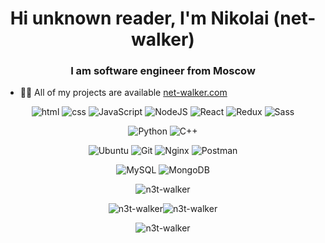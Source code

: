 <h1 align="center">Hi unknown reader, I'm Nikolai (net-walker)</h1>
<h3 align="center">I am software engineer from Moscow</h3>


- 👨‍💻 All of my projects are available [net-walker.com](https://net-walker.com/)


<p align="center">
  <img src="https://img.shields.io/badge/html%20-%23E34F26.svg?&style=for-the-badge&logo=html5&logoColor=white" alt="html" /> <img src="https://img.shields.io/badge/css%20-%231572B6.svg?&style=for-the-badge&logo=css3&logoColor=white" alt="css" /> <img src="https://img.shields.io/badge/JavaScript-323330?style=for-the-badge&logo=javascript&logoColor=F7DF1E" alt="JavaScript" /> <img src="https://img.shields.io/badge/Node.js-339933?style=for-the-badge&logo=nodedotjs&logoColor=white" alt="NodeJS" /> <img src="https://img.shields.io/badge/React-20232A?style=for-the-badge&logo=react&logoColor=61DAFB" alt="React" /> <img src="https://img.shields.io/badge/Redux-593D88?style=for-the-badge&logo=redux&logoColor=white" alt="Redux" /> <img src="https://img.shields.io/badge/Sass-CC6699?style=for-the-badge&logo=sass&logoColor=white" alt="Sass" />
</p>
<p align="center">
  <img src="https://img.shields.io/badge/python%20-%2314354C.svg?&style=for-the-badge&logo=python&logoColor=white" alt="Python" /> <img src="https://img.shields.io/badge/c++-%2300599C.svg?style=for-the-badge&logo=c%2B%2B&logoColor=white" alt="C++" />
<p align="center">
  <img src="https://img.shields.io/badge/Ubuntu-E95420?style=for-the-badge&logo=ubuntu&logoColor=white" alt="Ubuntu" /> <img src="https://img.shields.io/badge/git%20-%23F05033.svg?&style=for-the-badge&logo=git&logoColor=white" alt="Git" /> <img src="https://img.shields.io/badge/nginx-%23009639.svg?style=for-the-badge&logo=nginx&logoColor=white" alt="Nginx" /> <img src="https://img.shields.io/badge/Postman-FF6C37?style=for-the-badge&logo=postman&logoColor=red" alt="Postman" />
</p>
<p align="center">
  <img src="https://img.shields.io/badge/MySQL-005C84?style=for-the-badge&logo=mysql&logoColor=white" alt="MySQL" /> <img src="https://img.shields.io/badge/MongoDB-%234ea94b.svg?style=for-the-badge&logo=mongodb&logoColor=white" alt="MongoDB" />
</p>


<p align="center">
  <img src="https://github-profile-summary-cards.vercel.app/api/cards/profile-details?username=n3t-walker&theme=tokyonight" alt="n3t-walker" />
</p>
<p align="center">
  <img src="https://github-profile-summary-cards.vercel.app/api/cards/most-commit-language?username=n3t-walker&theme=tokyonight" alt="n3t-walker" /><img src="https://github-profile-summary-cards.vercel.app/api/cards/repos-per-language?username=n3t-walker&theme=tokyonight" alt="n3t-walker" />
</p>
<p align="center">
  <img src="https://github-profile-summary-cards.vercel.app/api/cards/profile-details?username=n3t-walker&theme=tokyonight" alt="n3t-walker" />
</p>
